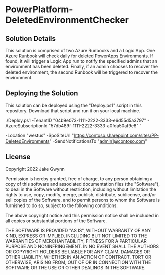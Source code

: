 # PowerPlatform-DeletedEnvironmentChecker

## Solution Details
This solution is comprised of two Azure Runbooks and a Logic App. One Azure Runbook will check daily for deleted PowerApps Environments. If found, it will trigger a Logic App run to notify the specified admins that an environment has been deleted. Finally, if an admin chooses to recover the deleted environment, the second Runbook will be triggered to recover the environment.

## Deploying the Solution
This solution can be deployed using the "Deploy.ps1" script in this repository. Download that script and run it on your local machine. 

.\Deploy.ps1 -TenantID "04b9e073-1111-2222-3333-e6d55d5a3797" -AzureSubscriptionId "57db489f-1111-2222-3333-a0fda50af9e8" `

-Location "westus" -SpoSiteUrl "https://contoso.sharepoint.com/sites/PP-DeletedEnvironments" -SendNotificationsTo "admin1@contoso.com"

## License
Copyright 2022 Jake Gwynn

Permission is hereby granted, free of charge, to any person obtaining a copy of this software and associated documentation files (the "Software"), to deal in the Software without restriction, including without limitation the rights to use, copy, modify, merge, publish, distribute, sublicense, and/or sell copies of the Software, and to permit persons to whom the Software is furnished to do so, subject to the following conditions:

The above copyright notice and this permission notice shall be included in all copies or substantial portions of the Software.

THE SOFTWARE IS PROVIDED "AS IS", WITHOUT WARRANTY OF ANY KIND, EXPRESS OR IMPLIED, INCLUDING BUT NOT LIMITED TO THE WARRANTIES OF MERCHANTABILITY, FITNESS FOR A PARTICULAR PURPOSE AND NONINFRINGEMENT. IN NO EVENT SHALL THE AUTHORS OR COPYRIGHT HOLDERS BE LIABLE FOR ANY CLAIM, DAMAGES OR OTHER LIABILITY, WHETHER IN AN ACTION OF CONTRACT, TORT OR OTHERWISE, ARISING FROM, OUT OF OR IN CONNECTION WITH THE SOFTWARE OR THE USE OR OTHER DEALINGS IN THE SOFTWARE.
